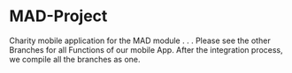 # MAD-Project
Charity mobile application for the MAD module
.
.
.
Please see the other Branches for all Functions of our mobile App. After the integration process, we compile all the branches as one.
